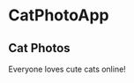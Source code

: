 <html>
<body
  <main>
<h1>CatPhotoApp</h1>
<h2>Cat Photos</h2>
  <!-- TODO: Addlink to cat photos -->
<p>Everyone loves cute cats online!</p>
</main>
